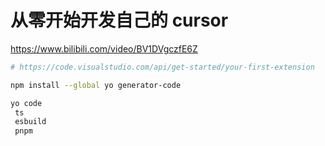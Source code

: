 # 从零开始开发自己的 cursor

https://www.bilibili.com/video/BV1DVgczfE6Z

```sh
# https://code.visualstudio.com/api/get-started/your-first-extension

npm install --global yo generator-code

yo code
 ts
 esbuild
 pnpm
```
